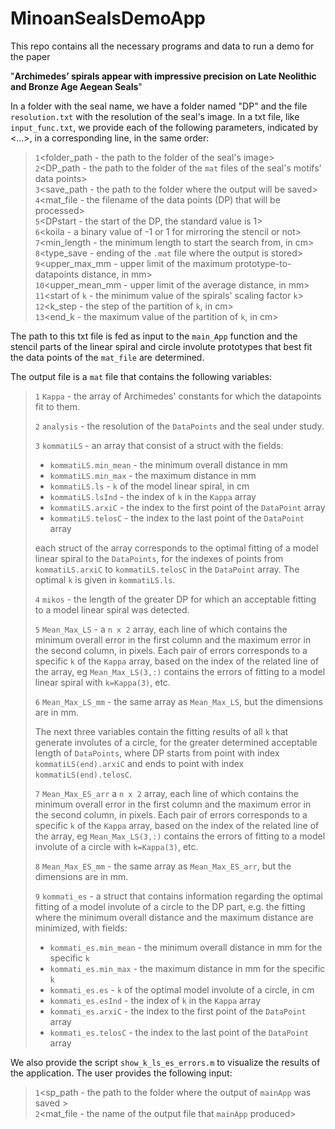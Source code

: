 # MinoanSealsDemoApp
 This repo contains all the necessary programs and data to run a demo for the paper

"**Archimedes’ spirals appear with impressive precision on Late Neolithic and Bronze Age Aegean Seals**"

In a folder with the seal name, we have a folder named "DP" and the file `resolution.txt` with the resolution of the seal's image. In a txt file, like `input_func.txt`, we provide each of the following parameters, indicated by <...>, in a corresponding line, in the same order:

>`1`<folder_path - the path to the folder of the seal's image>\
>`2`<DP_path - the path to the folder of the `mat` files of the seal's motifs' data points>\
>`3`<save_path - the path to the folder where the output will be saved>\
>`4`<mat_file - the filename of the data points (DP) that will be processed>\
>`5`<DPstart - the start of the DP, the standard value is 1>\
>`6`<koila - a binary value of -1 or 1 for mirroring the stencil or not>\
>`7`<min_length - the minimum length to start the search from, in cm>\
>`8`<type_save - ending of the `.mat` file where the output is stored>\
>`9`<upper_max_mm - upper limit of the maximum prototype-to-datapoints distance, in mm>\
>`10`<upper_mean_mm - upper limit of the average distance, in mm>\
>`11`<start of `k` - the minimum value of the spirals' scaling factor `k`>\
>`12`<k_step - the step of the partition of `k`, in cm>\
>`13`<end_k - the maximum value of the partition of `k`, in cm>

The path to this txt file is fed as input to the `main_App` function and the stencil parts of the linear spiral and circle involute prototypes that best fit the data points of the `mat_file` are determined.

The output file is a `mat` file that contains the following variables:
>`1` `Kappa` - the array of Archimedes' constants for which the datapoints fit to them.
>
>`2` `analysis` - the resolution of the `DataPoints` and the seal under study.
>
>`3` `kommatiLS` - an array that consist of a struct with the fields:
> - `kommatiLS.min_mean` - the minimum overall distance in mm
> - `kommatiLS.min_max` - the maximum distance in mm
> - `kommatiLS.ls` - `k` of the model linear spiral, in cm
> - `kommatiLS.lsInd` - the index of `k` in the `Kappa` array
> - `kommatiLS.arxiC` - the index to the first point of the `DataPoint` array
> - `kommatiLS.telosC` - the index to the last point of the `DataPoint` array
>
> each struct of the array corresponds to the optimal fitting of a model linear spiral to the `DataPoints`, for the indexes of points from `kommatiLS.arxiC` to `kommatiLS.telosC` in the `DataPoint` array. The optimal `k` is given in `kommatiLS.ls`.
>
>`4` `mikos` - the length of the greater DP for which an acceptable fitting to a model linear spiral was detected.
> 
>`5` `Mean_Max_LS` - a `n x 2` array, each line of which contains the minimum overall error in the first column and the maximum error in the second column, in pixels. Each pair of errors corresponds to a specific `k` of the `Kappa` array, based on the index of the related line of the array, eg `Mean_Max_LS(3,:)` contains the errors of fitting to a model linear spiral with `k=Kappa(3)`, etc.
>
>`6` `Mean_Max_LS_mm` - the same array as `Mean_Max_LS`, but the dimensions are in mm.
>
> The next three variables contain the fitting results of all `k` that generate involutes of a circle, for the greater determined acceptable length of `DataPoints`, where DP starts from point with index `kommatiLS(end).arxiC` and ends to point with index `kommatiLS(end).telosC`.
>
>`7` `Mean_Max_ES_arr` a `n x 2` array, each line of which contains the minimum overall error in the first column and the maximum error in the second column, in pixels. Each pair of errors corresponds to a specific `k` of the `Kappa` array, based on the index of the related line of the array, eg `Mean_Max_LS(3,:)` contains the errors of fitting to a model involute of a circle with `k=Kappa(3)`, etc.
>
>`8` `Mean_Max_ES_mm` - the same array as `Mean_Max_ES_arr`, but the dimensions are in mm.
>
>`9` `kommati_es` - a struct that contains information regarding the optimal fitting of a model involute of a circle to the DP part, e.g. the fitting where the minimum overall distance and the maximum distance are minimized, with fields:
> - `kommati_es.min_mean` - the minimum overall distance in mm for the specific `k`
> - `kommati_es.min_max` - the maximum distance in mm for the specific `k`
> - `kommati_es.es` - `k` of the optimal model involute of a circle, in cm
> - `kommati_es.esInd` - the index of `k` in the `Kappa` array
> - `kommati_es.arxiC` - the index to the first point of the `DataPoint` array
> - `kommati_es.telosC` - the index to the last point of the `DataPoint` array

We also provide the script `show_k_ls_es_errors.m` to visualize the results of the application. The user provides the following input:
>`1`<sp_path - the path to the folder where the output of `mainApp` was saved >\
>`2`<mat_file - the name of the output file that `mainApp` produced>
 
